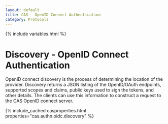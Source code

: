 ```yaml
---
layout: default
title: CAS - OpenID Connect Authentication
category: Protocols
---
```

{% include variables.html %}

# Discovery - OpenID Connect Authentication

OpenID connect discovery is the process of determining the location of the provider. Discovery returns a 
JSON listing of the OpenID/OAuth endpoints, supported scopes and claims, 
public keys used to sign the tokens, and other details. The clients can use 
this information to construct a request to the CAS OpenID connect server.

{% include_cached casproperties.html properties="cas.authn.oidc.discovery" %}
